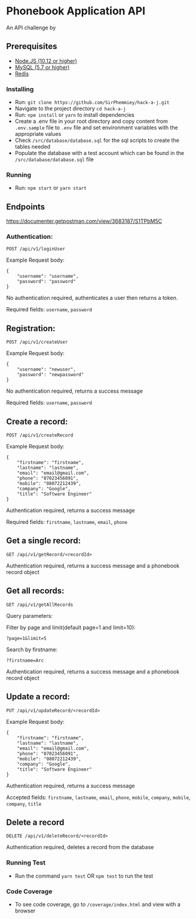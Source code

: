 # Phonebook Application API

An API challenge by <h><a><j>

## Prerequisites

* [Node.JS (10.12 or higher)](https://nodejs.org/en/)
* [MySQL (5.7 or higher)](https://www.mysql.com/downloads/)
* [Redis](https://redis.io/)

### Installing
* Run: ```git clone https://github.com/SirPhemmiey/hack-a-j.git```
* Navigate to the project directory ```cd hack-a-j```
* Run: ```npm install``` or ```yarn``` to install dependencies
* Create a .env file in your root directory and copy content from ```.env.sample``` file to ```.env``` file and set environment variables with the appropriate values
* Check ```/src/database/database.sql``` for the sql scripts to create the tables needed
* Populate the database with a test account which can be found in the ```/src/database/database.sql``` file


### Running
* Run: ```npm start``` or ```yarn start```

## Endpoints

https://documenter.getpostman.com/view/3683187/S1TPbM5C

### Authentication:

`POST /api/v1/loginUser`

Example Request body:
```
{
	"username": "username",
	"password": "password"
}
```
No authentication required, authenticates a user then returns a token.

Required fields: `username`, `password`

## Registration:

`POST /api/v1/createUser`

Example Request body:
```
{
	"username": "newuser",
	"password": "newpassword"
}
```
No authentication required, returns a success message

Required fields: `username`, `password`

## Create a record:

`POST /api/v1/createRecord`

Example Request body:
```
{
	"firstname": "firstname",
	"lastname": "lastname",
	"email": "email@gmail.com",
	"phone": "07023456091",
	"mobile": "08072212439",
	"company": "Google",
	"title": "Software Engineer"
}
```

Authentication required, returns a success message

Required fields: `firstname`, `lastname`, `email`, `phone`

## Get a single record:

`GET /api/v1/getRecord/<recordId>`

Authentication required, returns a success message and a phonebook record object

## Get all records:

`GET /api/v1/getAllRecords`

Query parameters:

Filter by page and limit(default page=1 and limit=10):

`?page=1&limit=5`

Search by firstname:

`?firstname=Arc`

Authentication required, returns a success message and a phonebook record object

## Update a record: 

`PUT /api/v1/updateRecord/<recordId>`

Example Request body:
```
{
	"firstname": "firstname",
	"lastname": "lastname",
	"email": "email@gmail.com",
	"phone": "07023456091",
	"mobile": "08072212439",
	"company": "Google",
	"title": "Software Engineer"
}
```
Authentication required, returns a success message

Accepted fields: `firstname`, `lastname`, `email`, `phone`, `mobile`, `company`, `mobile`, `company`, `title`

## Delete a record

`DELETE /api/v1/deleteRecord/<recordId>`

Authentication required, deletes a record from the database

### Running Test

* Run the command `yarn test` OR `npm test` to run the test

### Code Coverage

* To see code coverage, go to ```/coverage/index.html``` and view with a browser



